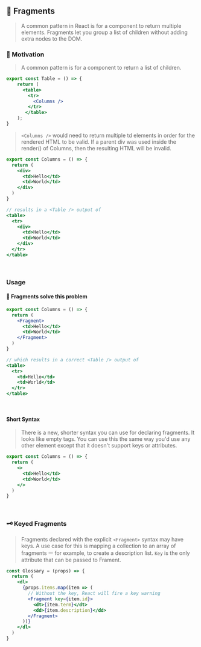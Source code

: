 ## 📁 Fragments 
> A common pattern in React is for a component to return multiple elements.
> Fragments let you group a list of children without adding extra nodes to the DOM. 

### 🤔 Motivation 
> A common pattern is for a component to return a list of children. 

```jsx 
export const Table = () => {
    return (
      <table>
        <tr>
          <Columns />
        </tr>
       </table>
    );
}
```

> `<Columns />` would need to return multiple td elements in order for the rendered HTML to be valid.
> If a parent div was used inside the render() of Columns, then the resulting HTML will be invalid. 

```jsx 
export const Columns = () => {
  return (
    <div>
      <td>Hello</td>
      <td>World</td>
    </div>
  )
}

// results in a <Table /> output of 
<table>
  <tr>
    <div>
      <td>Hello</td>
      <td>World</td>
    </div>
  </tr>
</table>
```

<br>

### Usage 
#### 👏 Fragments solve this problem 

```jsx 
export const Columns = () => {
  return (
    <Fragment>
      <td>Hello</td>
      <td>World</td>
    </Fragment>
  )
}

// which results in a correct <Table /> output of 
<table>
  <tr>
    <td>Hello</td>
    <td>World</td>
  </tr>
</table>
```

<br>

#### Short Syntax
> There is a new, shorter syntax you can use for declaring fragments. It looks like empty tags. 
> You can use this the same way you'd use any other element except that it doesn't support keys or attributes. 

```jsx
export const Columns = () => {
  return (
    <>
      <td>Hello</td>
      <td>World</td>
    </>
  )
}
```

<br>

### 🗝️ Keyed Fragments 
> Fragments declared with the explicit `<Fragment>` syntax may have keys.
> A use case for this is mapping a collection to an array of fragments ㅡ for example, to create a description list.
> `Key` is the only attribute that can be passed to Frament.

```jsx
const Glossary = (props) => {
  return (
    <dl>
      {props.items.map(item => (
        // Without the key, React will fire a key warning 
        <Fragment key={item.id}>
          <dt>{item.term}</dt>
          <dd>{item.description}</dd>
        </Fragment>
      ))}
    </dl>
  )
}
```
